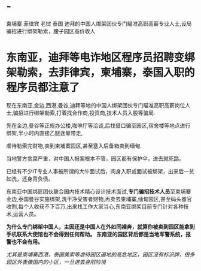 # -
柬埔寨 菲律宾 老挝 泰国 迪拜的中国人绑架团伙专门瞄准高职高薪专业人士,设局骗招进行绑架勒索，腰子园区高价收人


# 东南亚，迪拜等电诈地区程序员招聘变绑架勒索，去菲律宾，柬埔寨，泰国入职的程序员都注意了

现在东南亚,金边,西港,曼谷,迪拜等地的中国人绑架团伙专门瞄准高职高薪岗位人士,骗招进行绑架勒索,打着找合作商,投资商,技术人员入股等骗局.

先在金边,曼谷等正规办公楼,咖啡厅等洽谈,后找借口骗至园区,宿舍楼等地点进行绑架,半小时内直接乙醚迷晕带走,

虐待勒索完财物,卖到柬埔寨园区,甚至塞入后备箱卖到缅甸.

当地警方贪腐严重，对中国人报案根本不管，园区都有保护伞，进去就死路。

已经有不少IT专业人事被所谓的大牛面试后，肉身入职或面试被绑架，出来后一贫如洗，还身背负债。

东南亚中国绑匪团伙联合国内技术精心设计技术面试,**专门骗招技术人员**至柬埔寨金边,泰国曼谷实施绑架,洗干净受害者财物,再卖去柬埔寨,缅甸园区,甚至码头器官收割,每个人收获不下百万,出来找工作大家当心,东南亚绑架目前专门针对各种技术,运营人员。

**为什么专门绑架中国人，主因还是中国人在外如同裸奔，就算你被卖到园区能拿到手机联系大使馆也不会得到任何帮助。
东南亚的园区背后都是当地军警系统，报警也不会有用。**

_尤其是柬埔寨西港，泰国美索等虐待园区遍地的高危地区，园区没有标识牌，很多园区外表像国内的小区，一旦进去身陷险境_
